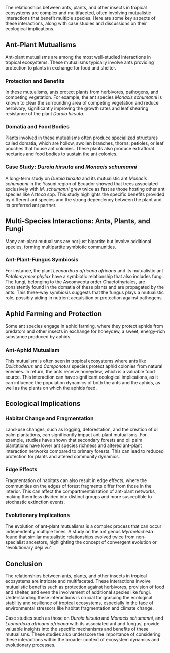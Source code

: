 The relationships between ants, plants, and other insects in tropical ecosystems are complex and multifaceted, often involving mutualistic interactions that benefit multiple species. Here are some key aspects of these interactions, along with case studies and discussions on their ecological implications.

## Ant-Plant Mutualisms

Ant-plant mutualisms are among the most well-studied interactions in tropical ecosystems. These mutualisms typically involve ants providing protection to plants in exchange for food and shelter.

### Protection and Benefits
In these mutualisms, ants protect plants from herbivores, pathogens, and competing vegetation. For example, the ant species *Monacis schumanni* is known to clear the surrounding area of competing vegetation and reduce herbivory, significantly improving the growth rates and leaf shearing resistance of the plant *Duroia hirsuta*.

### Domatia and Food Bodies
Plants involved in these mutualisms often produce specialized structures called domatia, which are hollow, swollen branches, thorns, petioles, or leaf pouches that house ant colonies. These plants also produce extrafloral nectaries and food bodies to sustain the ant colonies.

### Case Study: *Duroia hirsuta* and *Monacis schumanni*
A long-term study on *Duroia hirsuta* and its mutualistic ant *Monacis schumanni* in the Yasuní region of Ecuador showed that trees associated exclusively with *M. schumanni* grew twice as fast as those hosting other ant species like *Azteca* spp. This study highlights the specific benefits provided by different ant species and the strong dependency between the plant and its preferred ant partner.

## Multi-Species Interactions: Ants, Plants, and Fungi

Many ant-plant mutualisms are not just bipartite but involve additional species, forming multipartite symbiotic communities.

### Ant-Plant-Fungus Symbiosis
For instance, the plant *Leonardoxa africana africana* and its mutualistic ant *Petalomyrmex phylax* have a symbiotic relationship that also includes fungi. The fungi, belonging to the Ascomycota order Chaetothyriales, are consistently found in the domatia of these plants and are propagated by the ants. This three-way symbiosis suggests that the fungus plays a mutualistic role, possibly aiding in nutrient acquisition or protection against pathogens.

## Aphid Farming and Protection

Some ant species engage in aphid farming, where they protect aphids from predators and other insects in exchange for honeydew, a sweet, energy-rich substance produced by aphids.

### Ant-Aphid Mutualism
This mutualism is often seen in tropical ecosystems where ants like *Dolichoderus* and *Camponotus* species protect aphid colonies from natural enemies. In return, the ants receive honeydew, which is a valuable food source. This interaction can have significant ecological implications, as it can influence the population dynamics of both the ants and the aphids, as well as the plants on which the aphids feed.

## Ecological Implications

### Habitat Change and Fragmentation
Land-use changes, such as logging, deforestation, and the creation of oil palm plantations, can significantly impact ant-plant mutualisms. For example, studies have shown that secondary forests and oil palm plantations have lower ant species richness and altered ant-plant interaction networks compared to primary forests. This can lead to reduced protection for plants and altered community dynamics.

### Edge Effects
Fragmentation of habitats can also result in edge effects, where the communities on the edges of forest fragments differ from those in the interior. This can affect the compartmentalization of ant-plant networks, making them less divided into distinct groups and more susceptible to stochastic extinction events.

### Evolutionary Implications
The evolution of ant-plant mutualisms is a complex process that can occur independently multiple times. A study on the ant genus *Myrmelachista* found that similar mutualistic relationships evolved twice from non-specialist ancestors, highlighting the concept of convergent evolution or "evolutionary déjà vu".

## Conclusion

The relationships between ants, plants, and other insects in tropical ecosystems are intricate and multifaceted. These interactions involve mutualistic benefits such as protection against herbivores, provision of food and shelter, and even the involvement of additional species like fungi. Understanding these interactions is crucial for grasping the ecological stability and resilience of tropical ecosystems, especially in the face of environmental stressors like habitat fragmentation and climate change.

Case studies such as those on *Duroia hirsuta* and *Monacis schumanni*, and *Leonardoxa africana africana* with its associated ant and fungus, provide valuable insights into the specific mechanisms and benefits of these mutualisms. These studies also underscore the importance of considering these interactions within the broader context of ecosystem dynamics and evolutionary processes.